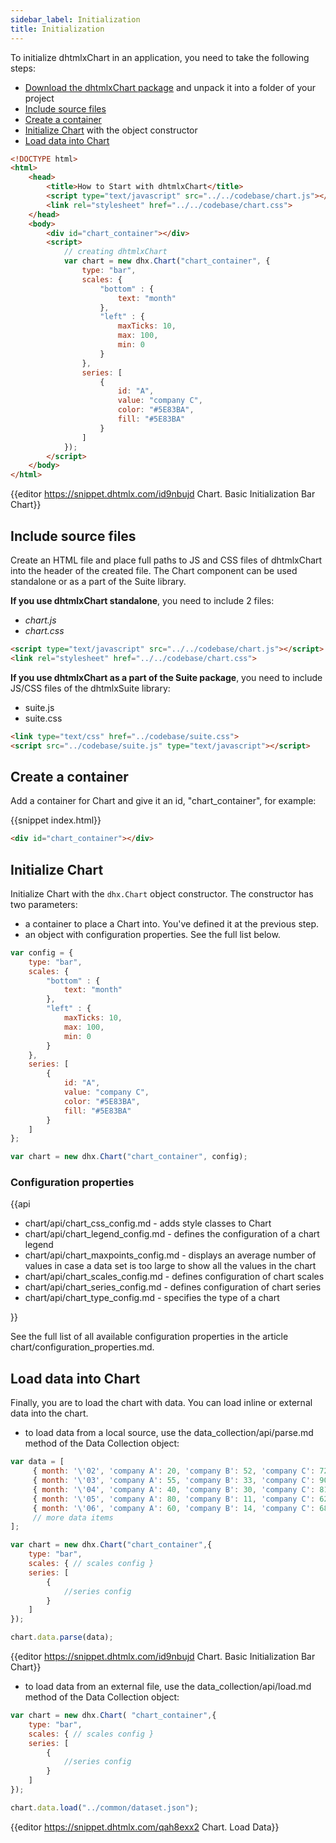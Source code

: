 ```yaml
---
sidebar_label: Initialization
title: Initialization
---          
```


To initialize dhtmlxChart in an application, you need to take the following steps:

- [Download the dhtmlxChart package](https://dhtmlx.com/docs/products/dhtmlxChart/download.shtml) and unpack it into a folder of your project
- [Include source files](#includesourcefiles)
- [Create a container](#createacontainer)
- [Initialize Chart](#initializechart) with the object constructor
- [Load data into Chart](#loaddataintochart)

~~~html
<!DOCTYPE html>
<html>
    <head>
        <title>How to Start with dhtmlxChart</title>         
        <script type="text/javascript" src="../../codebase/chart.js"></script>
        <link rel="stylesheet" href="../../codebase/chart.css">
    </head>
    <body>
    	<div id="chart_container"></div>
        <script>
            // creating dhtmlxChart 
            var chart = new dhx.Chart("chart_container", {
    			type: "bar",
				scales: {
					"bottom" : {
						text: "month"
					},
					"left" : {
						maxTicks: 10,
						max: 100,
						min: 0
					}
				},
				series: [
					{
						id: "A",
						value: "company C",
						color: "#5E83BA",						
						fill: "#5E83BA"						
					}
				]
			});
        </script>
    </body>
</html>
~~~

{{editor    https://snippet.dhtmlx.com/id9nbujd	Chart. Basic Initialization Bar Chart}}

Include source files
----------------------

Create an HTML file and place full paths to JS and CSS files of dhtmlxChart into the header of the created file. The Chart component can be used standalone or as a part of the Suite library.

**If you use dhtmlxChart standalone**, you need to include 2 files:

- *chart.js*
- *chart.css*

~~~html
<script type="text/javascript" src="../../codebase/chart.js"></script>
<link rel="stylesheet" href="../../codebase/chart.css">
~~~

**If you use dhtmlxChart as a part of the Suite package**, you need to include JS/CSS files of the dhtmlxSuite library:

- suite.js
- suite.css

~~~html
<link type="text/css" href="../codebase/suite.css">
<script src="../codebase/suite.js" type="text/javascript"></script>
~~~

Create a container 
-----------------

Add a container for Chart and give it an id, "chart_container", for example: 

{{snippet	index.html}}
~~~html
<div id="chart_container"></div>
~~~

Initialize Chart
----------------------

Initialize Chart with the `dhx.Chart` object constructor. The constructor has two parameters:

- a container to place a Chart into. You've defined it at the previous step.
- an object with configuration properties. See the full list below.

~~~js
var config = {
	type: "bar",
    scales: {
    	"bottom" : {
    		text: "month"
    	},
    	"left" : {
    		maxTicks: 10,
    		max: 100,
    		min: 0
    	}
    },
    series: [
    	{
    		id: "A",
    		value: "company C",
    		color: "#5E83BA",						
    		fill: "#5E83BA"						
    	}
    ]
};

var chart = new dhx.Chart("chart_container", config);
~~~

### Configuration properties

{{api

- chart/api/chart_css_config.md - adds style classes to Chart
- chart/api/chart_legend_config.md - defines the configuration of a chart legend
- chart/api/chart_maxpoints_config.md - displays an average number of values in case a data set is too large to show all the values in the chart
- chart/api/chart_scales_config.md - defines configuration of chart scales
- chart/api/chart_series_config.md - defines configuration of chart series
- chart/api/chart_type_config.md - specifies the type of a chart

}}

See the full list of all available configuration properties in the article chart/configuration_properties.md.

Load data into Chart
---------------------

Finally, you are to load the chart with data. You can load inline or external data into the chart.

- to load data from a local source, use the data_collection/api/parse.md method of the Data Collection object:

~~~js
var data = [
	 { month: '\'02', 'company A': 20, 'company B': 52, 'company C': 72},
     { month: '\'03', 'company A': 55, 'company B': 33, 'company C': 90},
     { month: '\'04', 'company A': 40, 'company B': 30, 'company C': 81},
     { month: '\'05', 'company A': 80, 'company B': 11, 'company C': 62},
     { month: '\'06', 'company A': 60, 'company B': 14, 'company C': 68},
     // more data items
];

var chart = new dhx.Chart("chart_container",{
	type: "bar",
    scales: { // scales config }
    series: [
    	{
    		//series config					
    	}
    ]
});

chart.data.parse(data);
~~~

{{editor    https://snippet.dhtmlx.com/id9nbujd	Chart. Basic Initialization Bar Chart}}

- to load data from an external file, use the data_collection/api/load.md method of the Data Collection object:

~~~js
var chart = new dhx.Chart( "chart_container",{
	type: "bar",
    scales: { // scales config }
    series: [
    	{
    		//series config					
    	}
    ]
});

chart.data.load("../common/dataset.json");
~~~

{{editor    https://snippet.dhtmlx.com/qah8exx2	Chart. Load Data}}

